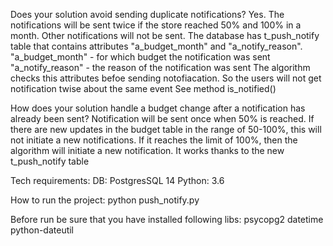 
Does your solution avoid sending duplicate notifications?
Yes. The notifications will be sent twice if the store reached 50% and 100% in a month. Other notifications will not be sent. The database has t_push_notify table that contains attributes "a_budget_month" and "a_notify_reason". 
"a_budget_month" - for which budget the notification was sent
"a_notify_reason" - the reason of the notification was sent
The algorithm checks this attributes befoe sending notofiacation. 
So the users will not get notification twise about the same event
See method is_notified() 

How does your solution handle a budget change after a notification has already been sent?
Notification will be sent once when 50% is reached. If there are new updates in the budget table in the range of 50-100%, this will not initiate a new notifications. If it reaches the limit of 100%, then the algorithm will initiate a new notification. It works thanks to the new t_push_notify table


Tech requirements:
DB: PostgresSQL 14
Python: 3.6

How to run the project:
python push_notify.py

Before run be sure that you have installed following libs:
psycopg2
datetime
python-dateutil